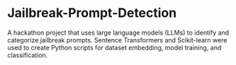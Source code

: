 # Jailbreak-Prompt-Detection
A hackathon project that uses large language models (LLMs) to identify and categorize jailbreak prompts. Sentence Transformers and Scikit-learn were used to create Python scripts for dataset embedding, model training, and classification.
